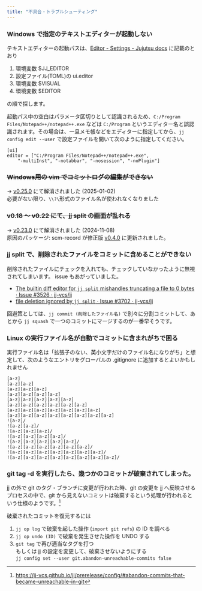 ```yaml
---
title: "不具合・トラブルシューティング"
---
```

### Windows で指定のテキストエディターが起動しない

テキストエディターの起動パスは、[Editor - Settings - Jujutsu docs](https://jj-vcs.github.io/jj/v0.15.1/config/#editor) に記載のとおり

1. 環境変数 $JJ\_EDITOR
2. 設定ファイル(TOML)の ui.editor
3. 環境変数 $VISUAL
4. 環境変数 $EDITOR

の順で探します。

起動パス中の空白はパラメータ区切りとして認識されるため、`C:/Program Files/Notepad++/notepad++.exe` などは `C:/Program` というエディター名と誤認識されます。その場合は、一旦メモ帳などをエディターに指定してから、`jj config edit --user` で設定ファイルを開いて次のように指定してください。

```
[ui]
editor = ["C:/Program Files/Notepad++/notepad++.exe",
    "-multiInst", "-notabbar", "-nosession", "-noPlugin"]
```

### ~~Windows用の vim でコミットログの編集ができない~~

→ [v0.25.0] にて解消されました (2025-01-02)  
  必要がない限り、`\\?\`形式のファイル名が使われなくなりました

[v0.25.0]: https://github.com/jj-vcs/jj/releases/tag/v0.25.0

### ~~v0.18 〜 v0.22 にて、jj split の画面が乱れる~~

→ [v0.23.0] にて解消されました (2024-11-08)  
  原因のパッケージ: scm-record が修正版 [v0.4.0][scm-record v0.4.0] に更新されました。

[scm-record v0.4.0]: https://github.com/arxanas/scm-record/releases/tag/v0.4.0
[v0.23.0]: https://github.com/jj-vcs/jj/releases/tag/v0.23.0

### jj split で、削除されたファイルをコミットに含めることができない

削除されたファイルにチェックを入れても、チェックしていなかったように無視されてしまいます。
issue もあがっていました。

+ [The builtin diff editor for `jj split` mishandles truncating a file to 0 bytes · Issue #3526 · jj-vcs/jj](https://github.com/jj-vcs/jj/issues/3526)
+ [file deletion ignored by `jj split` · Issue #3702 · jj-vcs/jj](https://github.com/jj-vcs/jj/issues/3702)

回避策としては、`jj commit (削除したファイル名)` で別々に分割コミットして、あとから `jj squash` で一つのコミットにマージするのが一番早そうです。

### Linux の実行ファイル名が自動でコミットに含まれがちで困る

実行ファイル名は「拡張子のない、英小文字だけのファイル名になりがち」と想定して、次のようなエントリをグローバルの .gitignore に追加するとよいかもしれません

```
[a-z]
[a-z][a-z]
[a-z][a-z][a-z]
[a-z][a-z][a-z][a-z]
[a-z][a-z][a-z][a-z][a-z]
[a-z][a-z][a-z][a-z][a-z][a-z]
[a-z][a-z][a-z][a-z][a-z][a-z][a-z]
[a-z][a-z][a-z][a-z][a-z][a-z][a-z][a-z]
![a-z]/
![a-z][a-z]/
![a-z][a-z][a-z]/
![a-z][a-z][a-z][a-z]/
![a-z][a-z][a-z][a-z][a-z]/
![a-z][a-z][a-z][a-z][a-z][a-z]/
![a-z][a-z][a-z][a-z][a-z][a-z][a-z]/
![a-z][a-z][a-z][a-z][a-z][a-z][a-z][a-z]/
```

### git tag -d を実行したら、幾つかのコミットが破棄されてしまった。

jj の外で git のタグ・ブランチに変更が行われた時、git の変更を jj へ反映させるプロセスの中で、git から見えないコミットは破棄するという処理が行われるという仕様のようです。[^git-tag-d]
[^git-tag-d]: https://jj-vcs.github.io/jj/prerelease/config/#abandon-commits-that-became-unreachable-in-git

破棄されたコミットを復元するには

1. `jj op log` で破棄を起した操作 (`import git refs`) の ID を調べる
2. `jj op undo (ID)` で破棄を発生させた操作を UNDO する
3. `git tag` で再び適当なタグを打つ  
    もしくは jj の設定を変更して、破棄させないようにする  
    `jj config set --user git.abandon-unreachable-commits false`

[scm-record]: https://github.com/arxanas/scm-record
